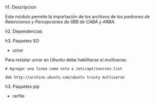 h1. Descripcion

Este módulo permite la importación de los archivos de los _padrones de Retenciones y Percepciones de IIBB de *CABA y ARBA*_.

h2. Dependencias

h3. Paquetes SO

+ unrar

Para instalar unrar en *Ubuntu* debe habilitarse el _multiverse_.

```
# Agregar una linea como esta a /etc/apt/sources.list

deb http://archive.ubuntu.com/ubuntu trusty multiverse
```

h3. Paquetes pip

+ rarfile
